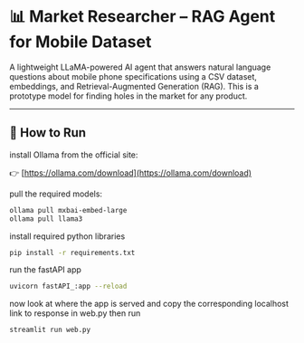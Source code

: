 # 📊 Market Researcher – RAG Agent for Mobile Dataset

A lightweight LLaMA-powered AI agent that answers natural language questions about mobile phone specifications using a CSV dataset, embeddings, and Retrieval-Augmented Generation (RAG). This is a prototype model for finding holes in the market for any product.

---

## 🚀 How to Run

install Ollama from the official site:

👉 [https://ollama.com/download](https://ollama.com/download)

pull the required models:

```bash
ollama pull mxbai-embed-large
ollama pull llama3
```

install required python libraries
```bash
pip install -r requirements.txt
```

run the fastAPI app
```bash
uvicorn fastAPI_:app --reload
```

now look at where the app is served and copy the corresponding localhost link to response in web.py
then run
```bash
streamlit run web.py
```
